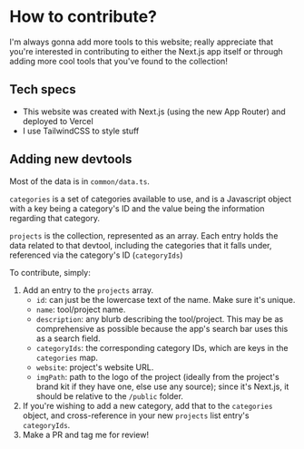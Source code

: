 # How to contribute?

I'm always gonna add more tools to this website; really appreciate that you're interested in contributing to either the Next.js app itself or through adding more cool tools that you've found to the collection!

## Tech specs

- This website was created with Next.js (using the new App Router) and deployed to Vercel
- I use TailwindCSS to style stuff

## Adding new devtools

Most of the data is in `common/data.ts`. 

`categories` is a set of categories available to use, and is a Javascript object with a key being a category's ID and the value being the information regarding that category.

`projects` is the collection, represented as an array. Each entry holds the data related to that devtool, including the categories that it falls under, referenced via the category's ID (`categoryIds`)

To contribute, simply:
1. Add an entry to the `projects` array.
	- `id`: can just be the lowercase text of the name. Make sure it's unique.
	- `name`: tool/project name.
	- `description`: any blurb describing the tool/project. This may be as comprehensive as possible because the app's search bar uses this as a search field.
	- `categoryIds`: the corresponding category IDs, which are keys in the `categories` map.
	- `website`: project's website URL.
	- `imgPath`: path to the logo of the project (ideally from the project's brand kit if they have one, else use any source); since it's Next.js, it should be relative to the `/public` folder. 
2. If you're wishing to add a new category, add that to the `categories` object, and cross-reference in your new `projects` list entry's `categoryIds`.
3. Make a PR and tag me for review!